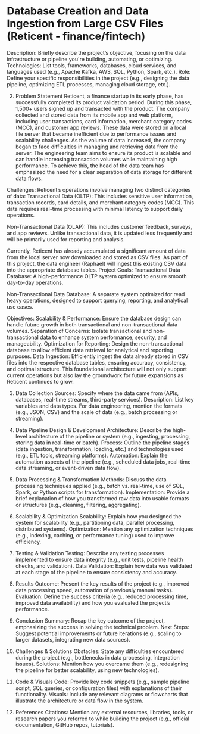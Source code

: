 # Database Creation and Data Ingestion from Large CSV Files (Reticent - finance/fintech)

Description: Briefly describe the project’s objective, focusing on the data infrastructure or pipeline you're building, automating, or optimizing.
Technologies: List tools, frameworks, databases, cloud services, and languages used (e.g., Apache Kafka, AWS, SQL, Python, Spark, etc.).
Role: Define your specific responsibilities in the project (e.g., designing the data pipeline, optimizing ETL processes, managing cloud storage, etc.).


2. Problem Statement
Reticent, a finance startup in its early phase, has successfully completed its product validation period. During this phase, 1,500+ users signed up and transacted with the product. The company collected and stored data from its mobile app and web platform, including user transactions, card information, merchant category codes (MCC), and customer app reviews. 
These data were stored on a local file server that became inefficient due to performance issues and scalability challenges. As the volume of data increased, the company began to face difficulties in managing and retrieving data from the server.
The engineering team aims to ensure its product is scalable and can handle increasing transaction volumes while maintaining high performance. To achieve this, the head of the data team has emphasized the need for a clear separation of data storage for different data flows.

Challenges:
Reticent’s operations involve managing two distinct categories of data:
Transactional Data (OLTP): This includes sensitive user information, transaction records, card details, and merchant category codes (MCC). This data requires real-time processing with minimal latency to support daily operations.


Non-Transactional Data (OLAP): This includes customer feedback, surveys, and app reviews. Unlike transactional data, it is updated less frequently and will be primarily used for reporting and analysis.

Currently, Reticent has already accumulated a significant amount of data from the local server now downloaded and stored as CSV files. As part of this project, the data engineer (Raphael) will ingest this existing CSV data into the appropriate database tables.
Project Goals:
Transactional Data Database: A high-performance OLTP system optimized to ensure smooth day-to-day operations.

Non-Transactional Data Database: A separate system optimized for read heavy operations, designed to support querying, reporting, and analytical use cases.

Objectives:
Scalability & Performance: Ensure the database design can handle future growth in both transactional and non-transactional data volumes.
Separation of Concerns: Isolate transactional and non-transactional data to enhance system performance, security, and manageability.
Optimization for Reporting: Design the non-transactional database to allow efficient data retrieval for analytical and reporting purposes.
Data Ingestion: Efficiently ingest the data already stored in CSV files into the respective database tables, ensuring accuracy, consistency, and optimal structure.
This foundational architecture will not only support current operations but also lay the groundwork for future expansions as Reticent continues to grow.


3. Data Collection
Sources: Specify where the data came from (APIs, databases, real-time streams, third-party services).
Description: List key variables and data types. For data engineering, mention the formats (e.g., JSON, CSV) and the scale of data (e.g., batch processing or streaming).

4. Data Pipeline Design & Development
Architecture: Describe the high-level architecture of the pipeline or system (e.g., ingesting, processing, storing data in real-time or batch).
Process: Outline the pipeline stages (data ingestion, transformation, loading, etc.) and technologies used (e.g., ETL tools, streaming platforms).
Automation: Explain the automation aspects of the pipeline (e.g., scheduled data jobs, real-time data streaming, or event-driven data flow).

5. Data Processing & Transformation
Methods: Discuss the data processing techniques applied (e.g., batch vs. real-time, use of SQL, Spark, or Python scripts for transformation).
Implementation: Provide a brief explanation of how you transformed raw data into usable formats or structures (e.g., cleaning, filtering, aggregating).

6. Scalability & Optimization
Scalability: Explain how you designed the system for scalability (e.g., partitioning data, parallel processing, distributed systems).
Optimization: Mention any optimization techniques (e.g., indexing, caching, or performance tuning) used to improve efficiency.



7. Testing & Validation
Testing: Describe any testing processes implemented to ensure data integrity (e.g., unit tests, pipeline health checks, and validation).
Data Validation: Explain how data was validated at each stage of the pipeline to ensure consistency and accuracy.

8. Results
Outcome: Present the key results of the project (e.g., improved data processing speed, automation of previously manual tasks).
Evaluation: Define the success criteria (e.g., reduced processing time, improved data availability) and how you evaluated the project’s performance.

9. Conclusion
Summary: Recap the key outcome of the project, emphasizing the success in solving the technical problem.
Next Steps: Suggest potential improvements or future iterations (e.g., scaling to larger datasets, integrating new data sources).

10. Challenges & Solutions
Obstacles: State any difficulties encountered during the project (e.g., bottlenecks in data processing, integration issues).
Solutions: Mention how you overcame them (e.g., redesigning the pipeline for better scalability, using new technologies).

11. Code & Visuals
Code: Provide key code snippets (e.g., sample pipeline script, SQL queries, or configuration files) with explanations of their functionality.
Visuals: Include any relevant diagrams or flowcharts that illustrate the architecture or data flow in the system.

12. References
Citations: Mention any external resources, libraries, tools, or research papers you referred to while building the project (e.g., official documentation, GitHub repos, tutorials).

